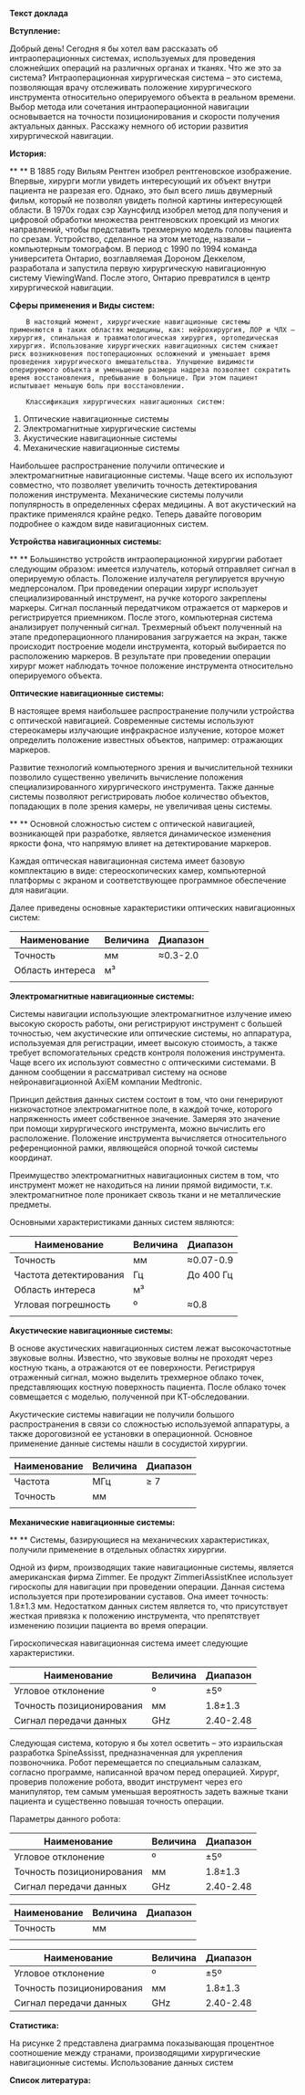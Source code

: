 **Текст доклада**

**Вступление:**

Добрый день! Сегодня я бы хотел вам рассказать об интраоперационных системах, используемых для проведения сложнейших операций на различных органах и тканях. Что же это за система? Интраоперационная хирургическая система – это система, позволяющая врачу отслеживать положение хирургического инструмента относительно оперируемого объекта в реальном времени. Выбор метода или сочетания интраоперационной навигации основывается на точности позиционирования и скорости получения актуальных данных. Расскажу немного об истории развития хирургической навигации.

**История:**

**       ** В 1885 году Вильям Рентген изобрел рентгеновское изображение. Впервые, хирурги могли увидеть интересующий их объект внутри пациента не разрезая его. Однако, это был всего лишь двумерный фильм, который не позволял увидеть полной картины интересующей области. В 1970х годах сэр Хаунсфилд изобрел метод для получения и цифровой обработки множества рентгеновских проекций из многих направлений, чтобы представить трехмерную модель головы пациента по срезам. Устройство, сделанное на этом методе, назвали – компьютерным томографом. В период с 1990 по 1994 команда университета Онтарио, возглавляемая Дороном Деккелом, разработала и запустила первую хирургическую навигационную систему ViewingWand. После этого, Онтарио превратился в центр хирургической навигации.

**Сферы применения и Виды систем:**

        В настоящий момент, хирургические навигационные системы применяются в таких областях медицины, как: нейрохирургия, ЛОР и ЧЛХ – хирургия, спинальная и травматологическая хирургия, ортопедическая хирургия. Использование хирургических навигационных систем снижает риск возникновения постоперационных осложнений и уменьшает время проведения хирургического вмешательства. Улучшение видимости оперируемого объекта и уменьшение размера надреза позволяет сократить время восстановления, пребывание в больнице. При этом пациент испытывает меньшую боль при восстановлении.

        Классификация хирургических навигационных систем:

1. Оптические навигационные системы
2. Электромагнитные хирургические системы
3. Акустические навигационные системы
4. Механические навигационные системы

Наибольшее распространение получили оптические и электромагнитные навигационные системы. Чаще всего их используют совместно, что позволяет увеличить точность детектирования положения инструмента. Механические системы получили популярность в определенных сферах медицины. А вот акустический на практике применялся крайне редко. Теперь давайте поговорим подробнее о каждом виде навигационных систем.

**Устройства навигационных системы:**

**       ** Большинство устройств интраоперационной хирургии работает следующим образом: имеется излучатель, который отправляет сигнал в оперируемую область. Положение излучателя регулируется вручную медперсоналом. При проведении операции хирург использует специализированный инструмент, на ручке которого закреплены маркеры. Сигнал посланный передатчиком отражается от маркеров и регистрируется приемником. После этого, компьютерная система анализирует полученный сигнал. Трехмерный объект полученный на этапе предоперационного планирования загружается на экран, также происходит построение модели инструмента, который выбирается по расположению маркеров. В результате при проведении операции хирург может наблюдать точное положение инструмента относительно оперируемого объекта.

**Оптические навигационные системы:**

В настоящее время наибольшее распространение получили устройства с оптической навигацией. Современные системы используют стереокамеры излучающие инфракрасное излучение, которое может определить положение известных объектов, например: отражающих маркеров.

Развитие технологий компьютерного зрения и вычислительной техники позволило существенно увеличить вычисление положения специализированного хирургического инструмента. Также данные системы позволяют регистрировать любое количество объектов, попадающих в поле зрения камеры, не увеличивая цены системы.

**       ** Основной сложностью систем с оптической навигацией, возникающей при разработке, является динамическое изменения яркости фона, что напрямую влияет на детектирование маркеров.

Каждая оптическая навигационная система имеет базовую комплектацию в виде: стереоскопических камер, компьютерной платформы с экраном и соответствующее программное обеспечение для навигации.

Далее приведены основные характеристики оптических навигационных систем:

| Наименование | Величина | Диапазон |
| --- | --- | --- |
| Точность | мм | ≈0.3-2.0 |
| Область интереса | м³ |   |
|   |   |   |



**Электромагнитные навигационные системы:**

Системы навигации использующие электромагнитное излучение имею высокую скорость работы, они регистрируют инструмент с большей точностью, чем акустические или оптические системы, но аппаратура, используемая для регистрации, имеет высокую стоимость, а также требует вспомогательных средств контроля положения инструмента. Чаще всего их используют совместно с оптическими системами. В данном сообщении я рассматривал систему на основе нейронавигационной AxiEM компании Medtronic.

Принцип действия данных систем состоит в том, что они генерируют низкочастотное электромагнитное поле, в каждой точке, которого напряженность имеет собственное значение. Замеряя это значение при помощи хирургического инструмента, можно вычислить его расположение. Положение инструмента вычисляется относительного референционной рамки, являющейся опорной точкой системы координат.

Преимущество электромагнитных навигационных систем в том, что инструмент может не находиться на линии прямой видимости, т.к. электромагнитное поле проникает сквозь ткани и не металлические предметы.

Основными характеристиками данных систем являются:

| Наименование | Величина | Диапазон |
| --- | --- | --- |
| Точность | мм | ≈0.07-0.9 |
| Частота детектирования | Гц | До 400 Гц |
| Область интереса | м³ |   |
| Угловая погрешность | º | ≈0.8 |
|   |   |   |

**Акустические навигационные системы:**

В основе акустических навигационных систем лежат высокочастотные звуковые волны. Известно, что звуковые волны не проходят через костную ткань, а отражаются от ее поверхности. Регистрируя отраженный сигнал, можно выделить трехмерное облако точек, представляющих костную поверхность пациента. После облако точек совмещается с моделью, полученной при КТ-обследовании.

Акустические системы навигации не получили большого распространения в связи со сложностью используемой аппаратуры, а также дороговизной ее установки в операционной. Основное применение данные системы нашли в сосудистой хирургии.

| Наименование | Величина | Диапазон |
| --- | --- | --- |
| Частота | МГц | ≥ 7 |
| Точность | мм |   |
|   |   |   |

**Механические навигационные системы:**

**       ** Системы, базирующиеся на механических характеристиках, получили применение в отдельных областях хирургии.

Одной из фирм, производящих такие навигационные системы, является американская фирма Zimmer. Ее продукт ZimmeriAssistKnee использует гироскопы для навигации при проведении операции. Данная система используется при протезировании суставов. Она имеет точность: 1.8±1.3 мм. Недостатком данных систем является то, что присутствует жесткая привязка к положению инструмента, что препятствует изменению позиции пациента во время операции.

Гироскопическая навигационная система имеет следующие характеристики.

| Наименование | Величина | Диапазон |
| --- | --- | --- |
| Угловое отклонение | º | ±5º |
| Точность позиционирования | мм | 1.8±1.3 |
| Сигнал передачи данных | GHz | 2.40-2.48 |

Следующая система, которую я бы хотел осветить – это израильская разработка SpineAssisst, предназначенная для укрепления позвоночника. Робот перемещается по специальным салазкам, согласно программе, написанной врачом перед операцией. Хирург, проверив положение робота, вводит инструмент через его манипулятор, тем самым уменьшая вероятность задеть важные ткани пациента и существенно повышая точность операции.

Параметры данного робота:

| Наименование | Величина | Диапазон |
| --- | --- | --- |
| Угловое отклонение | º | ±5º |
| Точность позиционирования | мм | 1.8±1.3 |
| Сигнал передачи данных | GHz | 2.40-2.48 |

| Наименование | Величина | Диапазон |
| --- | --- | --- |
| Точность | мм |   |
|   |   |   |

| Наименование | Величина | Диапазон |
| --- | --- | --- |
| Угловое отклонение | º | ±5º |
| Точность позиционирования | мм | 1.8±1.3 |
| Сигнал передачи данных | GHz | 2.40-2.48 |

**Статистика:**

На рисунке 2 представлена диаграмма показывающая процентное соотношение между странами, производящими хирургические навигационные системы. Использование данных систем

**Список литература:**
